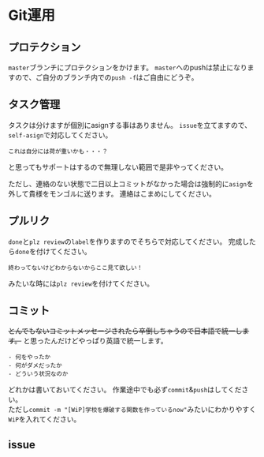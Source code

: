 # Git運用
## プロテクション
``master``ブランチにプロテクションをかけます。
``master``へのpushは禁止になりますので、ご自分のブランチ内での``push -f``はご自由にどうぞ。

## タスク管理
タスクは分けますが個別にasignする事はありません。
``issue``を立てますので、``self-asign``で対応してください。
```
これは自分には荷が重いかも・・・？
```

と思ってもサポートはするので無理しない範囲で是非やってください。

ただし、連絡のない状態で二日以上コミットがなかった場合は強制的に``asign``を外して貴様をモンゴルに送ります。
連絡はこまめにしてください。

## プルリク
``done``と``plz review``の``label``を作りますのでそちらで対応してください。
完成したら``done``を付けてください。
```
終わってないけどわからないからここ見て欲しい！
```
みたいな時には``plz review``を付けてください。

## コミット
~~とんでもないコミットメッセージされたら卒倒しちゃうので日本語で統一します。~~
と思ったんだけどやっぱり英語で統一します。
```
- 何をやったか
- 何がダメだったか
- どういう状況なのか
```

どれかは書いておいてください。
作業途中でも必ず``commit``&``push``はしてください。<br>
ただし``commit -m "[WiP]学校を爆破する関数を作っているnow"``みたいにわかりやすく``WiP``を入れてください。

## issue

